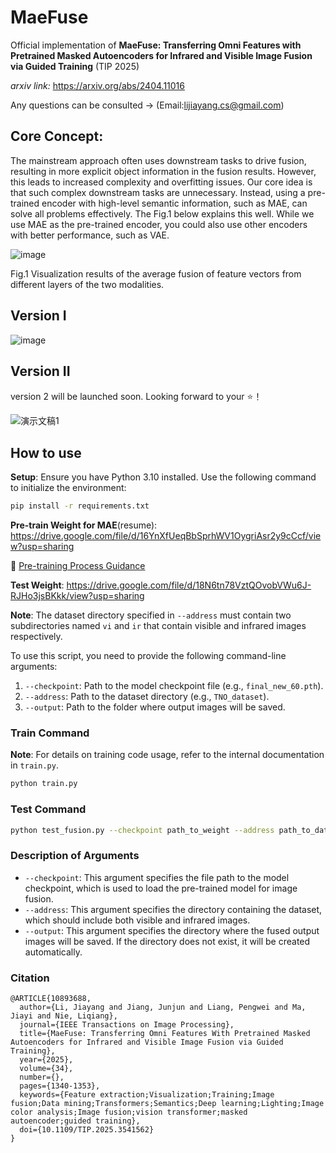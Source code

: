 # MaeFuse
Official implementation of **MaeFuse: Transferring Omni Features with Pretrained Masked Autoencoders for Infrared and Visible Image Fusion via Guided Training** (TIP 2025)

*arxiv link:* https://arxiv.org/abs/2404.11016

Any questions can be consulted -> (Email:lijiayang.cs@gmail.com)

## **Core Concept**: 

The mainstream approach often uses downstream tasks to drive fusion, resulting in more explicit object information in the fusion results. However, this leads to increased complexity and overfitting issues. Our core idea is that such complex downstream tasks are unnecessary. Instead, using a pre-trained encoder with high-level semantic information, such as MAE, can solve all problems effectively. The Fig.1 below explains this well. While we use MAE as the pre-trained encoder, you could also use other encoders with better performance, such as VAE.

![image](https://github.com/user-attachments/assets/8ee7b995-bd99-4dd5-b795-267c4b945aca)


Fig.1 Visualization results of the average fusion of feature vectors from different layers of the two modalities.

## Version I

![image](https://github.com/Henry-Lee-real/MaeFuse/assets/92620880/945d5ac0-5f88-4363-a34b-c8321276ba06)

## Version II
version 2 will be launched soon. Looking forward to your ⭐！

![演示文稿1](https://github.com/Henry-Lee-real/MaeFuse/assets/92620880/6144c130-d623-491c-b376-09ec9adb5cbd)

## How to use

**Setup**: Ensure you have Python 3.10 installed. Use the following command to initialize the environment:

```bash
pip install -r requirements.txt
```
**Pre-train Weight for MAE**(resume): https://drive.google.com/file/d/16YnXfUeqBbSprhWV1OygriAsr2y9cCcf/view?usp=sharing

📖 [Pre-training Process Guidance](./Pre-training-process.md)

**Test Weight**: https://drive.google.com/file/d/18N6tn78VztQOvobVWu6J-RJHo3jsBKkk/view?usp=sharing


**Note**: The dataset directory specified in `--address` must contain two subdirectories named `vi` and `ir` that contain visible and infrared images respectively.

To use this script, you need to provide the following command-line arguments:

1. `--checkpoint`: Path to the model checkpoint file (e.g., `final_new_60.pth`).
2. `--address`: Path to the dataset directory (e.g., `TNO_dataset`).
3. `--output`: Path to the folder where output images will be saved.

### Train Command
**Note**: For details on training code usage, refer to the internal documentation in `train.py`.
```bash
python train.py
```

### Test Command

```bash
python test_fusion.py --checkpoint path_to_weight --address path_to_dataset --output path_to_output
```

### Description of Arguments

- `--checkpoint`: This argument specifies the file path to the model checkpoint, which is used to load the pre-trained model for image fusion.
- `--address`: This argument specifies the directory containing the dataset, which should include both visible and infrared images.
- `--output`: This argument specifies the directory where the fused output images will be saved. If the directory does not exist, it will be created automatically.

### Citation
```
@ARTICLE{10893688,
  author={Li, Jiayang and Jiang, Junjun and Liang, Pengwei and Ma, Jiayi and Nie, Liqiang},
  journal={IEEE Transactions on Image Processing}, 
  title={MaeFuse: Transferring Omni Features With Pretrained Masked Autoencoders for Infrared and Visible Image Fusion via Guided Training}, 
  year={2025},
  volume={34},
  number={},
  pages={1340-1353},
  keywords={Feature extraction;Visualization;Training;Image fusion;Data mining;Transformers;Semantics;Deep learning;Lighting;Image color analysis;Image fusion;vision transformer;masked autoencoder;guided training},
  doi={10.1109/TIP.2025.3541562}
}
```



